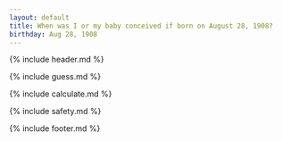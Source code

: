 ```yaml
---
layout: default
title: When was I or my baby conceived if born on August 28, 1908?
birthday: Aug 28, 1908
---
```


{% include header.md %}

{% include guess.md %}

{% include calculate.md %}

{% include safety.md %}

{% include footer.md %}



